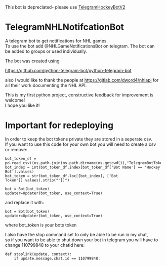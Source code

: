 This bot is depreciated- please use [TelegramHockeyBotV2](https://github.com/BenFin75/TelegramHockeyBotV2)

# TelegramNHLNotifcationBot

A telegram bot to get notifications for NHL games.  
To use the bot add @NHLGameNotificationsBot on telegram. The bot can be added to groups or used individually.  

The bot was created using 

https://github.com/python-telegram-bot/python-telegram-bot

also I would like to thank the people at https://gitlab.com/dword4/nhlapi for all their work documenting the NHL API.


This is my first python project, constructive feedback for improvement is welcome!  
I hope you like it!

# Important for redeploying
In order to keep the bot tokens private they are stored in a seperate csv.  
If you want to use this code for your own bot you will need to create a csv or remove:

```
bot_token_df = pd.read_csv((os.path.join(os.path.dirname(os.getcwd()),"TelegramBotTokens.csv")))
bot_index = int(bot_token_df.index[bot_token_df['Bot Name'] == 'Hockey Bot'].values)
bot_token = str(bot_token_df.loc[[bot_index], ['Bot Token']].values).strip("'[]")

bot = Bot(bot_token)
updater=Updater(bot_token, use_context=True)
```

and replace it with:

```
bot = Bot(bot_token)
updater=Updater(bot_token, use_context=True)
```
 where bot_token is your bots token

 I also have the stop command set to only be able to be run in my chat,  
 so if you want to be able to shut down your bot in telegram you will have to change 110799848 to your chatid here:

```
def stoplink(update, context):
    if update.message.chat.id == 110799848:
```
